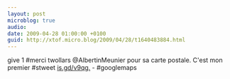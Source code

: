 ```yaml
---
layout: post
microblog: true
audio: 
date: 2009-04-28 01:00:00 +0100
guid: http://xtof.micro.blog/2009/04/28/t1640483884.html
---
```

give 1 #merci twollars @AlbertinMeunier pour sa carte postale. C'est mon premier #stweet  [is.gd/v9qg.](http://is.gd/v9qg.)  - #googlemaps
